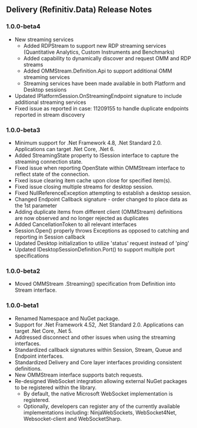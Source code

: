 ## Delivery (Refinitiv.Data) Release Notes

### 1.0.0-beta4
- New streaming services
   - Added RDPStream to support new RDP streaming services (Quantitative Analytics, Custom Instruments and Benchmarks)
   - Added capability to dynamically discover and request OMM and RDP streams
   - Added OMMStream.Definition.Api to support additional OMM streaming services
   - Streaming services have been made available in both Platform and Desktop sessions
- Updated IPlatformSession.OnStreamingEndpoint signature to include additional streaming services 
- Fixed issue as reported in case: 11209155 to handle duplicate endpoints reported in stream discovery

### 1.0.0-beta3
- Minimum support for .Net Framework 4.8, .Net Standard 2.0.  Applications can target .Net Core, .Net 6.
- Added StreamingState property to ISession interface to capture the streaming connection state.
- Fixed issue when reporting OpenState within OMMStream interface to reflect state of the connection.
- Fixed issue clearing item cache upon close for specified item(s).
- Fixed issue closing multiple streams for desktop session.
- Fixed NullReferenceException attempting to establish a desktop session.
- Changed Endpoint Callback signature - order changed to place data as the 1st parameter
- Adding duplicate items from different client (OMMStream) definitions are now observed and no longer rejected as duplicates
- Added CancellationToken to all relevant interfaces
- Session.Open() properly throws Exceptions as opposed to catching and reporting in Session callback
- Updated Desktop initialization to utilize 'status' request instead of 'ping'
- Updated IDesktopSessionDefinition.Port() to support multiple port specifications

### 1.0.0-beta2
- Moved OMMStream .Streaming() specification from Definition into Stream interface.

### 1.0.0-beta1
- Renamed Namespace and NuGet package.
- Support for .Net Framework 4.52, .Net Standard 2.0.  Applications can target .Net Core, .Net 5.
- Addressed disconnect and other issues when using the streaming interfaces.
- Standardized callback signatures within Session, Stream, Queue and Endpoint interfaces.
- Standardized Delivery and Core layer interfaces providing consistent definitions.
- New OMMStream interface supports batch requests.
- Re-designed WebSocket integration allowing external NuGet packages to be registered within the library.  
  - By default, the native Microsoft WebSocket implementation is registered.
  - Optionally, developers can register any of the currently available implementations including: NinjaWebSockets, 
    WebSocket4Net, Websocket-client and WebSocketSharp.
